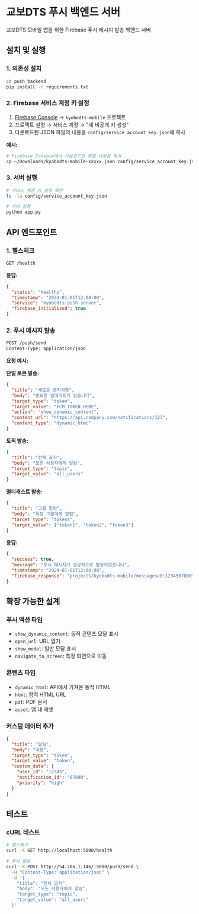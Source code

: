 # 교보DTS 푸시 백엔드 서버

교보DTS 모바일 앱을 위한 Firebase 푸시 메시지 발송 백엔드 서버

## 설치 및 실행

### 1. 의존성 설치
```bash
cd push_backend
pip install -r requirements.txt
```

### 2. Firebase 서비스 계정 키 설정

1. [Firebase Console](https://console.firebase.google.com) → `kyobodts-mobile` 프로젝트
2. 프로젝트 설정 → 서비스 계정 → "새 비공개 키 생성"
3. 다운로드된 JSON 파일의 내용을 `config/service_account_key.json`에 복사

**예시:**
```bash
# Firebase Console에서 다운로드한 파일 내용을 복사
cp ~/Downloads/kyobodts-mobile-xxxxx.json config/service_account_key.json
```

### 3. 서버 실행
```bash
# 서비스 계정 키 설정 확인
ls -la config/service_account_key.json

# 서버 실행
python app.py
```

## API 엔드포인트

### 1. 헬스체크
```bash
GET /health
```

**응답:**
```json
{
  "status": "healthy",
  "timestamp": "2024-01-01T12:00:00",
  "service": "kyobodts-push-server",
  "firebase_initialized": true
}
```

### 2. 푸시 메시지 발송
```bash
POST /push/send
Content-Type: application/json
```

**요청 예시:**

**단일 토큰 발송:**
```json
{
  "title": "새로운 공지사항",
  "body": "중요한 업데이트가 있습니다",
  "target_type": "token",
  "target_value": "FCM_TOKEN_HERE",
  "action": "show_dynamic_content",
  "content_url": "https://api.company.com/notifications/123",
  "content_type": "dynamic_html"
}
```

**토픽 발송:**
```json
{
  "title": "전체 공지",
  "body": "모든 사용자에게 알림",
  "target_type": "topic",
  "target_value": "all_users"
}
```

**멀티캐스트 발송:**
```json
{
  "title": "그룹 알림",
  "body": "특정 그룹에게 알림",
  "target_type": "tokens",
  "target_value": ["token1", "token2", "token3"]
}
```

**응답:**
```json
{
  "success": true,
  "message": "푸시 메시지가 성공적으로 발송되었습니다",
  "timestamp": "2024-01-01T12:00:00",
  "firebase_response": "projects/kyobodts-mobile/messages/0:1234567890"
}
```

## 확장 가능한 설계

### 푸시 액션 타입
- `show_dynamic_content`: 동적 콘텐츠 모달 표시
- `open_url`: URL 열기
- `show_modal`: 일반 모달 표시
- `navigate_to_screen`: 특정 화면으로 이동

### 콘텐츠 타입
- `dynamic_html`: API에서 가져온 동적 HTML
- `html`: 정적 HTML URL
- `pdf`: PDF 문서
- `asset`: 앱 내 에셋

### 커스텀 데이터 추가
```json
{
  "title": "알림",
  "body": "내용",
  "target_type": "token",
  "target_value": "token",
  "custom_data": {
    "user_id": "12345",
    "notification_id": "67890",
    "priority": "high"
  }
}
```

## 테스트

### cURL 테스트
```bash
# 헬스체크
curl -X GET http://localhost:5000/health

# 푸시 발송
curl -X POST http://54.206.1.146/:5000/push/send \
  -H "Content-Type: application/json" \
  -d '{
    "title": "전체 공지",
    "body": "모든 사용자에게 알림",
    "target_type": "topic",
    "target_value": "all_users"
  }'
```